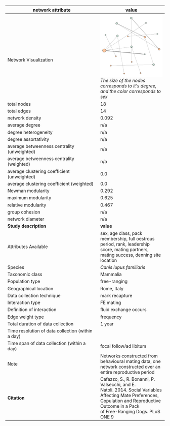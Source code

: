 network attribute|value
---|---
<img width=2500> Network Visualization | ![NetworkImage](/Networks/Visualizations/dog_cafazzo_sexual_network.png) *The size of the nodes corresponds to it's degree, and the color corresponds to sex*
total nodes|18
total edges|14
network density|0.092
average degree|n/a
degree heterogeneity|n/a
degree assortativity|n/a
average betweenness centrality (unweighted)|n/a
average betweenness centrality (weighted)|n/a
average clustering coefficient (unweighted)|0.0
average clustering coefficient (weighted)|0.0
Newman modularity|0.292
maximum modularity|0.625
relative modularity|0.467
group cohesion|n/a
network diameter|n/a
**Study description**|**value**
Attributes Available|sex, age class, pack membership, full oestrous period, rank, leadership score, mating partners, mating success, denning site location
Species|*Canis lupus familiaris*
Taxonomic class|Mammalia
Population type|free-ranging
Geographical location|Rome, Italy
Data collection technique|mark recapture
Interaction type|FE mating
Definition of interaction|fluid exchange occurs
Edge weight type|frequency
Total duration of data collection|1 year
Time resolution of data collection (within a day)|
Time span of data collection (within a day)|focal follow/ad libitum
Note|Networks constructed from behavioural mating data, one network constructed over an entire reproductive period
**Citation** | Cafazzo, S., R. Bonanni, P. Valsecchi, and E. <br> Natoli. 2014. Social Variables Affecting Mate Preferences, <br> Copulation and Reproductive Outcome in a Pack <br> of Free-Ranging Dogs. PLoS ONE 9

